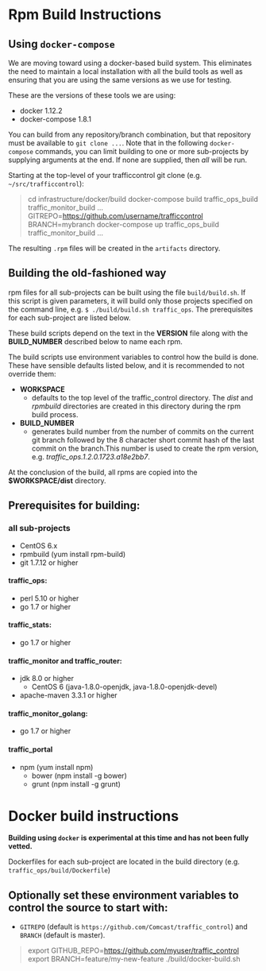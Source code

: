 <!--
    Licensed to the Apache Software Foundation (ASF) under one
    or more contributor license agreements.  See the NOTICE file
    distributed with this work for additional information
    regarding copyright ownership.  The ASF licenses this file
    to you under the Apache License, Version 2.0 (the
    "License"); you may not use this file except in compliance
    with the License.  You may obtain a copy of the License at

      http://www.apache.org/licenses/LICENSE-2.0

    Unless required by applicable law or agreed to in writing,
    software distributed under the License is distributed on an
    "AS IS" BASIS, WITHOUT WARRANTIES OR CONDITIONS OF ANY
    KIND, either express or implied.  See the License for the
    specific language governing permissions and limitations
    under the License.
-->


# Rpm Build Instructions

##  Using `docker-compose`

We are moving toward using a docker-based build system.  This eliminates the need to maintain a local installation with all the
build tools as well as ensuring that you are using the same versions as we use for testing.

These are the versions of these tools we are using:
* docker 1.12.2
* docker-compose 1.8.1

You can build from any repository/branch combination,  but that repository must be available to `git clone ...`.  Note that in the
following `docker-compose` commands, you can limit building to one or more sub-projects by supplying arguments at the end.  If none
are supplied,  then *all* will be run.

Starting at the top-level of your trafficcontrol git clone (e.g. `~/src/trafficcontrol`):

> cd infrastructure/docker/build
> docker-compose build traffic_ops_build traffic_monitor_build ...
> GITREPO=https://github.com/username/trafficcontrol BRANCH=mybranch docker-compose up traffic_ops_build traffic_monitor_build ...

The resulting `.rpm` files will be created in the `artifacts` directory.


## Building the old-fashioned way

rpm files for all sub-projects can be built using the file `build/build.sh`.  If this script is given parameters, it will build only
those projects specified on the command line, e.g.  `$ ./build/build.sh traffic_ops`.  The prerequisites for each sub-project are
listed below.

These build scripts depend on the text in the __VERSION__ file along with the __BUILD_NUMBER__ described below to name each rpm.

The build scripts use environment variables to control how the build is done.  These have sensible defaults listed below, and it is
recommended to not override them:
* __WORKSPACE__
   - defaults to the top level of the traffic_control directory.  The _dist_ and _rpmbuild_ directories are created in this
     directory during the rpm build process.
* __BUILD_NUMBER__
   - generates build number from the number of commits on the current git branch followed by the 8 character short commit hash of
     the last commit on the branch.This number is used to create the rpm version, e.g. _traffic_ops.1.2.0.1723.a18e2bb7_.

At the conclusion of the build,  all rpms are copied into the __$WORKSPACE/dist__ directory.

## Prerequisites for building:

### all sub-projects

* CentOS 6.x
* rpmbuild (yum install rpm-build)
* git 1.7.12 or higher

#### traffic_ops:
* perl 5.10 or higher
* go 1.7 or higher

#### traffic_stats:
* go 1.7 or higher

#### traffic_monitor and traffic_router:
* jdk 8.0 or higher
  * CentOS 6 (java-1.8.0-openjdk, java-1.8.0-openjdk-devel)
* apache-maven 3.3.1 or higher

#### traffic_monitor_golang:
* go 1.7 or higher

#### traffic_portal
* npm (yum install npm)
  * bower (npm install -g bower)
  * grunt (npm install -g grunt)

# Docker build instructions

__Building using `docker` is experimental at this time and has not been fully vetted.__

Dockerfiles for each sub-project are located in the build directory (e.g. `traffic_ops/build/Dockerfile`)

## Optionally set these environment variables to control the source to start with:
* `GITREPO` (default is `https://github.com/Comcast/traffic_control`) and `BRANCH` (default is master).

> export GITHUB_REPO=https://github.com/myuser/traffic_control
> export BRANCH=feature/my-new-feature
> ./build/docker-build.sh

